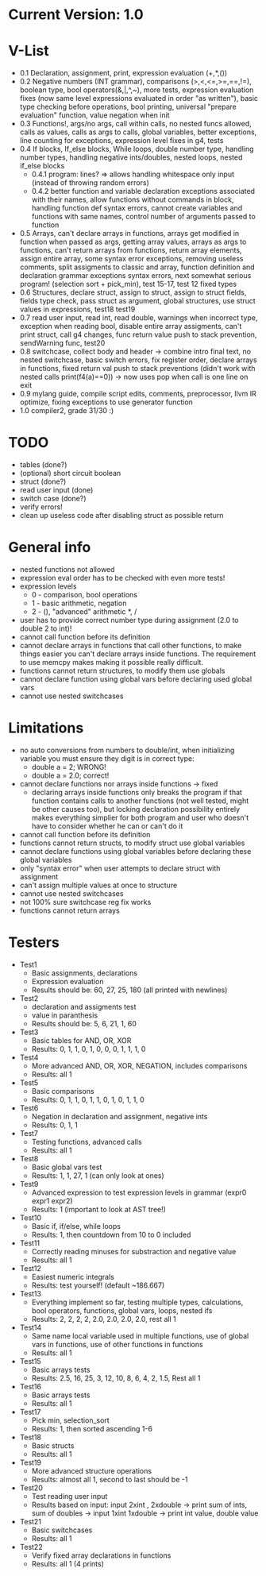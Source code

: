 # Current Version: 1.0

# V-List
* 0.1 Declaration, assignment, print, expression evaluation (+,*,())
* 0.2 Negative numbers (INT grammar), comparisons (>,<,<=,>=,==,!=), boolean type, bool operators(&,|,^,~), more tests, expression evaluation fixes (now same level expressions evaluated in order "as written"), basic type checking before operations, bool printing, universal "prepare evaluation" function, value negation when init
* 0.3 Functions!, args/no args, call within calls, no nested funcs allowed, calls as values, calls as args to calls, global variables, better exceptions, line counting for exceptions, expression level fixes in g4, tests
* 0.4 If blocks, If_else blocks, While loops, double number type, handling number types, handling negative ints/doubles, nested loops, nested if_else blocks
    * 0.4.1
        program: lines? => allows handling whitespace only input (instead of throwing random errors)
    * 0.4.2
        better function and variable declaration exceptions associated with their names, allow functions without commands in block, handling function def syntax errors, cannot create variables and functions with same names, control number of arguments passed to function
* 0.5 Arrays, can't declare arrays in functions, arrays get modified in function when passed as args, getting array values, arrays as args to functions, can't return arrays from functions, return array elements, assign entire array, some syntax error exceptions, removing useless comments, split assigments to classic and array, function definition and declaration grammar exceptions syntax errors, next somewhat serious program! (selection sort + pick_min), test 15-17, test 12 fixed types
* 0.6 Structures, declare struct, assign to struct, assign to struct fields, fields type check, pass struct as argument, global structures, use struct values in expressions, test18 test19
* 0.7 read user input, read int, read double, warnings when incorrect type, exception when reading bool, disable entire array assigments, can't print struct, call g4 changes, func return value push to stack prevention, sendWarning func, test20
* 0.8 switchcase, collect body and header -> combine intro final text, no nested switchcase, basic switch errors, fix register order, declare arrays in functions, fixed return val push to stack preventions (didn't work with nested calls print(f4(a)==0)) -> now uses pop when call is one line on exit
* 0.9 mylang guide, compile script edits, comments, preprocessor, llvm IR optimize, fixing exceptions to use generator function 
* 1.0 compiler2, grade 31/30 :)

# TODO
* tables (done?)
* (optional) short circuit boolean
* struct (done?)
* read user input (done)
* switch case (done?)
* verify errors!
* clean up useless code after disabling struct as possible return

# General info
* nested functions not allowed
* expression eval order has to be checked with even more tests!
* expression levels
    * 0 - comparison, bool operations
    * 1 - basic arithmetic, negation
    * 2 - (), "advanced" arithmetic *, /
* user has to provide correct number type during assignment (2.0 to double 2 to int)!
* cannot call function before its definition
* cannot declare arrays in functions that call other functions, to make things easier you can't declare arrays inside functions. The requirement to use memcpy makes making it possible really difficult.
* functions cannot return structures, to modify them use globals
* cannot declare function using global vars before declaring used global vars
* cannot use nested switchcases

# Limitations
* no auto conversions from numbers to double/int, when initializing variable you must ensure they digit is in correct type:
    * double a = 2; WRONG!
    * double a = 2.0; correct!
* cannot declare functions nor arrays inside functions -> fixed
    * declaring arrays inside functions only breaks the program if that function contains calls to another functions (not well tested, might be other causes too), but locking declaration possibility entirely makes everything simplier for both program and user who doesn't have to consider whether he can or can't do it
* cannot call function before its definition
* functions cannot return structs, to modify struct use global variables
* cannot declare functions using global variables before declaring these global variables
* only "syntax error" when user attempts to declare struct with assignment
* can't assign multiple values at once to structure
* cannot use nested switchcases
* not 100% sure switchcase reg fix works
* functions cannot return arrays

# Testers
* Test1
    * Basic assignments, declarations
    * Expression evaluation 
    * Results should be: 60, 27, 25, 180 (all printed with newlines)
* Test2
    * declaration and assigments test
    * value in paranthesis
    * Results should be: 5, 6, 21, 1, 60
* Test3
    * Basic tables for AND, OR, XOR
    * Results: 0, 1, 1, 0, 1, 0, 0, 0, 1, 1, 1, 0
* Test4
    * More advanced AND, OR, XOR, NEGATION, includes comparisons
    * Results: all 1
* Test5
    * Basic comparisons
    * Results: 0, 1, 1, 0, 1, 1, 0, 1, 0, 1, 1, 0
* Test6
    * Negation in declaration and assignment, negative ints
    * Results: 0, 1, 1
* Test7
    * Testing functions, advanced calls
    * Results: all 1
* Test8
    * Basic global vars test
    * Results: 1, 1, 27, 1 (can only look at ones)
* Test9 
    * Advanced expression to test expression levels in grammar (expr0 expr1 expr2)
    * Results: 1 (important to look at AST tree!)
* Test10
    * Basic if, if/else, while loops
    * Results: 1, then countdown from 10 to 0 included
* Test11
    * Correctly reading minuses for substraction and negative value
    * Results: all 1
* Test12
    * Easiest numeric integrals
    * Results: test yourself! (default ~186.667)
* Test13
    * Everything implement so far, testing multiple types, calculations, bool operators, functions, global vars, loops, nested ifs
    * Results: 2, 2, 2, 2, 2.0, 2.0, 2.0, 2.0, rest all 1
* Test14
    * Same name local variable used in multiple functions, use of global vars in functions, use of other functions in functions
    * Results: all 1
* Test15
    * Basic arrays tests
    * Results: 2.5, 16, 25, 3, 12, 10, 8, 6, 4, 2, 1.5, Rest all 1
* Test16
    * Basic arrays tests
    * Results: all 1
* Test17
    * Pick min, selection_sort
    * Results: 1, then sorted ascending 1-6
* Test18
    * Basic structs
    * Results: all 1
* Test19
    * More advanced structure operations
    * Results: almost all 1, second to last should be -1
* Test20
    * Test reading user input
    * Results based on input: input 2xint , 2xdouble -> print sum of ints, sum of doubles -> input 1xint 1xdouble -> print int value, double value
* Test21
    * Basic switchcases
    * Results: all 1
* Test22
    * Verify fixed array declarations in functions
    * Results: all 1 (4 prints)